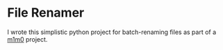 # File Renamer
I wrote this simplistic python project for batch-renaming files as part of a [m1m0](https://getmimo.com) project.
